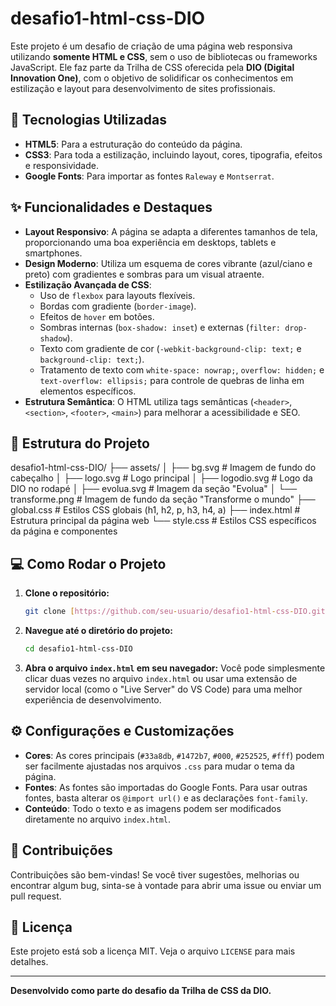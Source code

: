 # desafio1-html-css-DIO

Este projeto é um desafio de criação de uma página web responsiva utilizando **somente HTML e CSS**, sem o uso de bibliotecas ou frameworks JavaScript. Ele faz parte da Trilha de CSS oferecida pela **DIO (Digital Innovation One)**, com o objetivo de solidificar os conhecimentos em estilização e layout para desenvolvimento de sites profissionais.

## 🚀 Tecnologias Utilizadas

* **HTML5**: Para a estruturação do conteúdo da página.
* **CSS3**: Para toda a estilização, incluindo layout, cores, tipografia, efeitos e responsividade.
* **Google Fonts**: Para importar as fontes `Raleway` e `Montserrat`.

## ✨ Funcionalidades e Destaques

* **Layout Responsivo**: A página se adapta a diferentes tamanhos de tela, proporcionando uma boa experiência em desktops, tablets e smartphones.
* **Design Moderno**: Utiliza um esquema de cores vibrante (azul/ciano e preto) com gradientes e sombras para um visual atraente.
* **Estilização Avançada de CSS**:
    * Uso de `flexbox` para layouts flexíveis.
    * Bordas com gradiente (`border-image`).
    * Efeitos de `hover` em botões.
    * Sombras internas (`box-shadow: inset`) e externas (`filter: drop-shadow`).
    * Texto com gradiente de cor (`-webkit-background-clip: text;` e `background-clip: text;`).
    * Tratamento de texto com `white-space: nowrap;`, `overflow: hidden;` e `text-overflow: ellipsis;` para controle de quebras de linha em elementos específicos.
* **Estrutura Semântica**: O HTML utiliza tags semânticas (`<header>`, `<section>`, `<footer>`, `<main>`) para melhorar a acessibilidade e SEO.

## 📁 Estrutura do Projeto

desafio1-html-css-DIO/
├── assets/
│   ├── bg.svg              # Imagem de fundo do cabeçalho
│   ├── logo.svg            # Logo principal
│   ├── logodio.svg         # Logo da DIO no rodapé
│   ├── evolua.svg          # Imagem da seção "Evolua"
│   └── transforme.png      # Imagem de fundo da seção "Transforme o mundo"
├── global.css              # Estilos CSS globais (h1, h2, p, h3, h4, a)
├── index.html              # Estrutura principal da página web
└── style.css               # Estilos CSS específicos da página e componentes

## 💻 Como Rodar o Projeto

1.  **Clone o repositório:**
    ```bash
    git clone [https://github.com/seu-usuario/desafio1-html-css-DIO.git](https://github.com/seu-usuario/desafio1-html-css-DIO.git)
    ```
2.  **Navegue até o diretório do projeto:**
    ```bash
    cd desafio1-html-css-DIO
    ```
3.  **Abra o arquivo `index.html` em seu navegador:**
    Você pode simplesmente clicar duas vezes no arquivo `index.html` ou usar uma extensão de servidor local (como o "Live Server" do VS Code) para uma melhor experiência de desenvolvimento.

## ⚙️ Configurações e Customizações

* **Cores**: As cores principais (`#33a8db`, `#1472b7`, `#000`, `#252525`, `#fff`) podem ser facilmente ajustadas nos arquivos `.css` para mudar o tema da página.
* **Fontes**: As fontes são importadas do Google Fonts. Para usar outras fontes, basta alterar os `@import url()` e as declarações `font-family`.
* **Conteúdo**: Todo o texto e as imagens podem ser modificados diretamente no arquivo `index.html`.

## 🤝 Contribuições

Contribuições são bem-vindas! Se você tiver sugestões, melhorias ou encontrar algum bug, sinta-se à vontade para abrir uma issue ou enviar um pull request.

## 📝 Licença

Este projeto está sob a licença MIT. Veja o arquivo `LICENSE` para mais detalhes.

---
**Desenvolvido como parte do desafio da Trilha de CSS da DIO.**